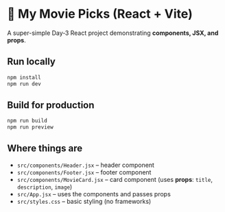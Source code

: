 # 🎥 My Movie Picks (React + Vite)

A super-simple Day‑3 React project demonstrating **components, JSX, and props**.

## Run locally
```bash
npm install
npm run dev
```

## Build for production
```bash
npm run build
npm run preview
```

## Where things are
- `src/components/Header.jsx` – header component
- `src/components/Footer.jsx` – footer component
- `src/components/MovieCard.jsx` – card component (uses **props**: `title`, `description`, `image`)
- `src/App.jsx` – uses the components and passes props
- `src/styles.css` – basic styling (no frameworks)
